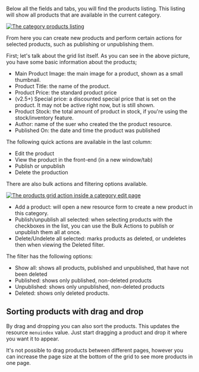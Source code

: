Below all the fields and tabs, you will find the products listing. This listing will show all products that are available in the current category. 

 [ ![The category products listing](https://assets.modmore.com/uploads/2015/12/categories_products.png)](https://assets.modmore.com/uploads/2015/12/categories_products.png "The category products listing")

From here you can create new products and perform certain actions for selected products, such as publishing or unpublishing them.

First; let's talk about the grid list itself. As you can see in the above picture, you have some basic information about the products;

- Main Product Image: the main image for a product, shown as a small thumbnail. 
- Product Title: the name of the product. 
- Product Price: the standard product price
- (v2.5+) Special price: a discounted special price that is set on the product. It may not be active right now, but is still shown. 
- Product Stock: the total amount of product in stock, if you're using the stock/inventory feature.
- Author: name of the suer who created the the product resource.
- Published On: the date and time the product was published

The following quick actions are available in the last column:

- Edit the product
- View the product in the front-end (in a new window/tab)
- Publish or unpublish
- Delete the production

There are also bulk actions and filtering options available.

 [ ![The products grid action inside a category edit page](https://assets.modmore.com/uploads/2015/12/categories_products_actions.png)](https://assets.modmore.com/uploads/2015/12/categories_products_actions.png "The products grid action inside a category edit page")

- Add a product: will open a new resource form to create a new product in this category.
- Publish/unpublish all selected: when selecting products with the checkboxes in the list, you can use the Bulk Actions to publish or unpublish them all at once. 
- Delete/Undelete all selected: marks products as deleted, or undeletes then when viewing the Deleted filter.

The filter has the following options:

- Show all: shows all products, published and unpublished, that have not been deleted
- Published: shows only published, non-deleted products
- Unpublished: shows only unpublished, non-deleted products
- Deleted: shows only deleted products. 

## Sorting products with drag and drop 

By drag and dropping you can also sort the products. This updates the resource `menuindex` value. Just start dragging a product and drop it where you want it to appear. 

It's not possible to drag products between different pages, however you can increase the page size at the bottom of the grid to see more products in one page. 
